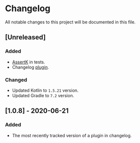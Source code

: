 # Changelog

All notable changes to this project will be documented in this file.

## [Unreleased]

### Added

- [AssertK](https://github.com/willowtreeapps/assertk) in tests.
- Changelog [plugin](https://github.com/JetBrains/gradle-changelog-plugin).

### Changed

- Updated Kotlin to `1.5.21` version.
- Updated Gradle to `7.2` version.

## [1.0.8] - 2020-06-21

### Added

- The most recently tracked version of a plugin in changelog. 

